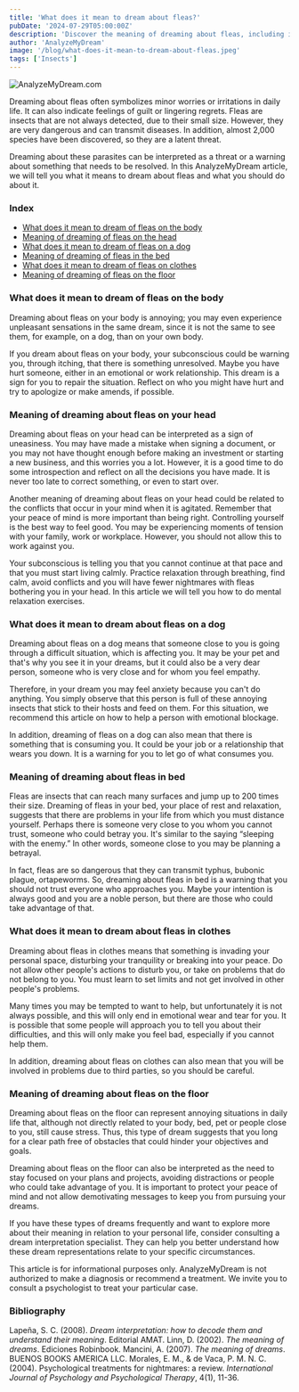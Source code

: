 ```yaml
---
title: 'What does it mean to dream about fleas?'
pubDate: '2024-07-29T05:00:00Z'
description: 'Discover the meaning of dreaming about fleas, including interpretations of fleas on the body, head, a dog, bed, clothes, and floor.'
author: 'AnalyzeMyDream'
image: '/blog/what-does-it-mean-to-dream-about-fleas.jpeg'
tags: ['Insects']
---
```


![AnalyzeMyDream.com](/blog/what-does-it-mean-to-dream-about-fleas.jpeg)

Dreaming about fleas often symbolizes minor worries or irritations in daily life. It can also indicate feelings of guilt or lingering regrets. Fleas are insects that are not always detected, due to their small size. However, they are very dangerous and can transmit diseases. In addition, almost 2,000 species have been discovered, so they are a latent threat.

Dreaming about these parasites can be interpreted as a threat or a warning about something that needs to be resolved. In this AnalyzeMyDream article, we will tell you what it means to dream about fleas and what you should do about it.

### Index

- [What does it mean to dream of fleas on the body](#what-does-it-mean-to-dream-of-fleas-on-the-body)
- [Meaning of dreaming of fleas on the head](#meaning-of-dreaming-of-fleas-on-the-head)
- [What does it mean to dream of fleas on a dog](#what-does-it-mean-to-dream-of-fleas-on-a-dog)
- [Meaning of dreaming of fleas in the bed](#meaning-of-dreaming-of-fleas-in-the-bed)
- [What does it mean to dream of fleas on clothes](#what-does-it-mean-to-dream-of-fleas-on-clothes)
- [Meaning of dreaming of fleas on the floor](#meaning-of-dreaming-of-fleas-on-the-floor)

### What does it mean to dream of fleas on the body

Dreaming about fleas on your body is annoying; you may even experience unpleasant sensations in the same dream, since it is not the same to see them, for example, on a dog, than on your own body.

If you dream about fleas on your body, your subconscious could be warning you, through itching, that there is something unresolved. Maybe you have hurt someone, either in an emotional or work relationship. This dream is a sign for you to repair the situation. Reflect on who you might have hurt and try to apologize or make amends, if possible.

### Meaning of dreaming about fleas on your head

Dreaming about fleas on your head can be interpreted as a sign of uneasiness. You may have made a mistake when signing a document, or you may not have thought enough before making an investment or starting a new business, and this worries you a lot. However, it is a good time to do some introspection and reflect on all the decisions you have made. It is never too late to correct something, or even to start over.

Another meaning of dreaming about fleas on your head could be related to the conflicts that occur in your mind when it is agitated. Remember that your peace of mind is more important than being right. Controlling yourself is the best way to feel good. You may be experiencing moments of tension with your family, work or workplace. However, you should not allow this to work against you.

Your subconscious is telling you that you cannot continue at that pace and that you must start living calmly. Practice relaxation through breathing, find calm, avoid conflicts and you will have fewer nightmares with fleas bothering you in your head. In this article we will tell you how to do mental relaxation exercises.

### What does it mean to dream about fleas on a dog

Dreaming about fleas on a dog means that someone close to you is going through a difficult situation, which is affecting you. It may be your pet and that's why you see it in your dreams, but it could also be a very dear person, someone who is very close and for whom you feel empathy.

Therefore, in your dream you may feel anxiety because you can't do anything. You simply observe that this person is full of these annoying insects that stick to their hosts and feed on them. For this situation, we recommend this article on how to help a person with emotional blockage.

In addition, dreaming of fleas on a dog can also mean that there is something that is consuming you. It could be your job or a relationship that wears you down. It is a warning for you to let go of what consumes you.

### Meaning of dreaming about fleas in bed

Fleas are insects that can reach many surfaces and jump up to 200 times their size. Dreaming of fleas in your bed, your place of rest and relaxation, suggests that there are problems in your life from which you must distance yourself. Perhaps there is someone very close to you whom you cannot trust, someone who could betray you. It's similar to the saying “sleeping with the enemy.” In other words, someone close to you may be planning a betrayal.

In fact, fleas are so dangerous that they can transmit typhus, bubonic plague, ortapeworms. So, dreaming about fleas in bed is a warning that you should not trust everyone who approaches you. Maybe your intention is always good and you are a noble person, but there are those who could take advantage of that.

### What does it mean to dream about fleas in clothes

Dreaming about fleas in clothes means that something is invading your personal space, disturbing your tranquility or breaking into your peace. Do not allow other people's actions to disturb you, or take on problems that do not belong to you. You must learn to set limits and not get involved in other people's problems.

Many times you may be tempted to want to help, but unfortunately it is not always possible, and this will only end in emotional wear and tear for you. It is possible that some people will approach you to tell you about their difficulties, and this will only make you feel bad, especially if you cannot help them.

In addition, dreaming about fleas on clothes can also mean that you will be involved in problems due to third parties, so you should be careful.

### Meaning of dreaming about fleas on the floor

Dreaming about fleas on the floor can represent annoying situations in daily life that, although not directly related to your body, bed, pet or people close to you, still cause stress. Thus, this type of dream suggests that you long for a clear path free of obstacles that could hinder your objectives and goals.

Dreaming about fleas on the floor can also be interpreted as the need to stay focused on your plans and projects, avoiding distractions or people who could take advantage of you. It is important to protect your peace of mind and not allow demotivating messages to keep you from pursuing your dreams.

If you have these types of dreams frequently and want to explore more about their meaning in relation to your personal life, consider consulting a dream interpretation specialist. They can help you better understand how these dream representations relate to your specific circumstances.

This article is for informational purposes only. AnalyzeMyDream is not authorized to make a diagnosis or recommend a treatment. We invite you to consult a psychologist to treat your particular case.

### Bibliography

Lapeña, S. C. (2008). *Dream interpretation: how to decode them and understand their meaning*. Editorial AMAT. 
Linn, D. (2002). *The meaning of dreams*. Ediciones Robinbook. 
Mancini, A. (2007). *The meaning of dreams*. BUENOS BOOKS AMERICA LLC. 
Morales, E. M., & de Vaca, P. M. N. C. (2004). Psychological treatments for nightmares: a review. *International Journal of Psychology and Psychological Therapy*, 4(1), 11-36.